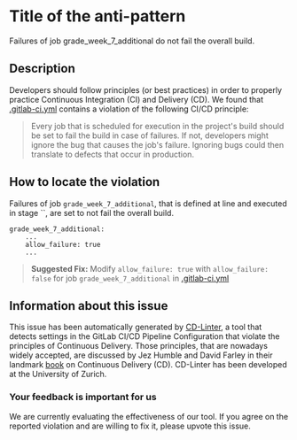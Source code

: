 
# Title of the anti-pattern
Failures of job grade_week_7_additional do not fail the overall build.

## Description
Developers should follow principles (or best practices) in order to properly practice Continuous Integration (CI) and Delivery (CD).
We found that [.gitlab-ci.yml](https://gitlab.com/CSUI-AdvProg-2017/lab-exercises/blob/master/.gitlab-ci.yml) contains a violation of the following CI/CD principle:

> Every job that is scheduled for execution in the project's build should be set to fail the build in case of failures.
If not, developers might ignore the bug that causes the job's failure. Ignoring bugs could then translate to defects that occur in production.

## How to locate the violation
Failures of job `grade_week_7_additional`, that is defined at line  and executed in stage ``, are set to not fail the overall build.

```
grade_week_7_additional:
    ...
    allow_failure: true
    ...
```

> **Suggested Fix:** Modify ```allow_failure: true``` with ```allow_failure: false``` for job `grade_week_7_additional` in [.gitlab-ci.yml](https://gitlab.com/CSUI-AdvProg-2017/lab-exercises/blob/master/.gitlab-ci.yml)

## Information about this issue

This issue has been automatically generated by [CD-Linter](https://gitlab.com/Jancso/configuration-analytics), a tool that detects settings in the GitLab CI/CD Pipeline Configuration that violate the principles of Continuous Delivery. Those principles, that are nowadays widely accepted, are discussed by Jez Humble and David Farley in their landmark [book](https://www.oreilly.com/library/view/continuous-delivery-reliable/9780321670250/) on Continuous Delivery (CD). CD-Linter has been developed at the University of Zurich.

### Your feedback is important for us
We are currently evaluating the effectiveness of our tool. If you agree on the reported violation and are willing to fix it, please upvote this issue.
